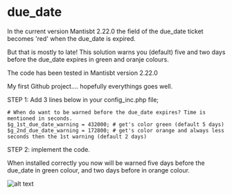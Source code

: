 # due_date
 
In the current version Mantisbt 2.22.0 the field of the due_date ticket becomes 'red' when the due_date is expired.

But that is mostly to late!
This solution warns you (default) five and two days before the due_date expires in green and oranje colours.


The code has been tested in Mantisbt version 2.22.0

My first Github project.... hopefully everythings goes well.

STEP 1:
Add 3 lines below in your config_inc.php file;

```
# When do want to be warned before the due_date expires? Time is mentioned in seconds.
$g_1st_due_date_warning = 432000; # get's color green (default 5 days)
$g_2nd_due_date_warning = 172800; # get's color orange and always less seconds then the 1st warning (default 2 days)
```

STEP 2: implement the code.


When installed correctly you now will be warned five days before the due_date in green colour,
and two days before in orange colour.

![alt text](https://github.com/Maximus48p/Mantisbt_due_date/example.png)